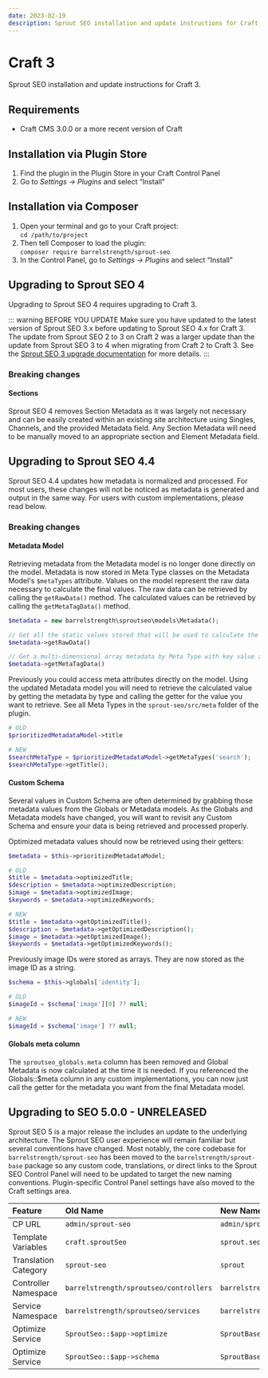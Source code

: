 ```yaml
---
date: 2023-02-19
description: Sprout SEO installation and update instructions for Craft 3.
---
```


# Craft 3

Sprout SEO installation and update instructions for Craft 3.

## Requirements

* Craft CMS 3.0.0 or a more recent version of Craft

## Installation via Plugin Store

1. Find the plugin in the Plugin Store in your Craft Control Panel
2. Go to _Settings → Plugins_ and select “Install”

## Installation via Composer

1. Open your terminal and go to your Craft project:<br>`cd /path/to/project`
2. Then tell Composer to load the plugin:<br>`composer require barrelstrength/sprout-seo`
3. In the Control Panel, go to _Settings → Plugins_ and select “Install”

## Upgrading to Sprout SEO 4

Upgrading to Sprout SEO 4 requires upgrading to Craft 3.

::: warning BEFORE YOU UPDATE
Make sure you have updated to the latest version of Sprout SEO 3.x before updating to Sprout SEO 4.x for Craft 3. The update from Sprout SEO 2 to 3 on Craft 2 was a larger update than the update from Sprout SEO 3 to 4 when migrating from Craft 2 to Craft 3. See the [Sprout SEO 3 upgrade documentation](./installing-and-updating-craft-2.md#updating-to-sprout-seo-3) for more details.
:::

### Breaking changes

#### Sections

Sprout SEO 4 removes Section Metadata as it was largely not necessary and can be easily created within an existing site architecture using Singles, Channels, and the provided Metadata field. Any Section Metadata will need to be manually moved to an appropriate section and Element Metadata field.

## Upgrading to Sprout SEO 4.4

Sprout SEO 4.4 updates how metadata is normalized and processed. For most users, these changes will not be noticed as metadata is generated and output in the same way. For users with custom implementations, please read below.

### Breaking changes

#### Metadata Model

Retrieving metadata from the Metadata model is no longer done directly on the model. Metadata is now stored in Meta Type classes on the Metadata Model's `$metaTypes` attribute. Values on the model represent the raw data necessary to calculate the final values. The raw data can be retrieved by calling the `getRawData()` method. The calculated values can be retrieved by calling the `getMetaTagData()` method.

``` php
$metadata = new barrelstrength\sproutseo\models\Metadata();

// Get all the static values stored that will be used to calculate the final metadata
$metadata->getRawData()

// Get a multi-dimensional array metadata by Meta Type with key value arrays of all calculated metadata
$metadata->getMetaTagData()
```

Previously you could access meta attributes directly on the model. Using the updated Metadata model you will need to retrieve the calculated value by getting the metadata by type and calling the getter for the value you want to retrieve. See all Meta Types in the `sprout-seo/src/meta` folder of the plugin.

``` php
# OLD
$prioritizedMetadataModel->title

# NEW
$searchMetaType = $prioritizedMetadataModel->getMetaTypes('search');
$searchMetaType->getTitle();
```

#### Custom Schema

Several values in Custom Schema are often determined by grabbing those metadata values from the Globals or Metadata models. As the Globals and Metadata models have changed, you will want to revisit any Custom Schema and ensure your data is being retrieved and processed properly.

Optimized metadata values should now be retrieved using their getters:

```php
$metadata = $this->prioritizedMetadataModel;

# OLD
$title = $metadata->optimizedTitle;
$description = $metadata->optimizedDescription;
$image = $metadata->optimizedImage;
$keywords = $metadata->optimizedKeywords;

# NEW
$title = $metadata->getOptimizedTitle();
$description = $metadata->getOptimizedDescription();
$image = $metadata->getOptimizedImage();
$keywords = $metadata->getOptimizedKeywords();
```

Previously image IDs were stored as arrays. They are now stored as the image ID as a string.

``` php
$schema = $this->globals['identity'];

# OLD
$imageId = $schema['image'][0] ?? null;

# NEW
$imageId = $schema['image'] ?? null;
```

#### Globals meta column

The `sproutseo_globals.meta` column has been removed and Global Metadata is now calculated at the time it is needed. If you referenced the Globals::$meta column in any custom implementations, you can now just call the getter for the metadata you want from the final Metadata model.

## Upgrading to SEO 5.0.0 - UNRELEASED

Sprout SEO 5 is a major release the includes an update to the underlying architecture. The Sprout SEO user experience will remain familiar but several conventions have changed. Most notably, the core codebase for `barrelstrength/sprout-seo` has been moved to the `barrelstrength/sprout-base` package so any custom code, translations, or direct links to the Sprout SEO Control Panel will need to be updated to target the new naming conventions. Plugin-specific Control Panel settings have also moved to the Craft settings area.

| Feature | Old Name | New Name |
|:------- |:------   |:------   |
| CP URL | `admin/sprout-seo` | `admin/sprout/seo` |
| Template Variables | `craft.sproutSeo` | `sprout.seo` |
| Translation Category | `sprout-seo` | `sprout` |
| Controller Namespace | `barrelstrength/sproutseo/controllers` | `barrelstrength/sproutbase/app/seo/controllers`  |
| Service Namespace | `barrelstrength/sproutseo/services` | `barrelstrength/sproutbase/app/seo/services`  |
| Optimize Service | `SproutSeo::$app->optimize` | `SproutBase::$app->optimizeMetadata` |
| Optimize Service | `SproutSeo::$app->schema` | `SproutBase::$app->schemaMetadata` |
